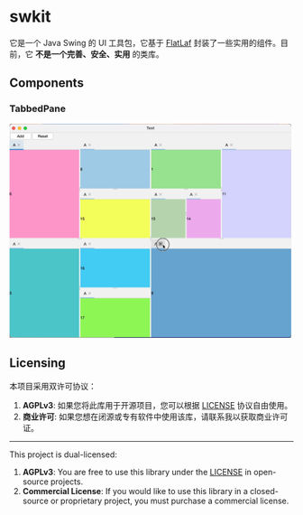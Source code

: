 # swkit

它是一个 Java Swing 的 UI 工具包，它基于 [FlatLaf](https://github.com/JFormDesigner/FlatLaf) 封装了一些实用的组件。目前，它
**不是一个完善、安全、实用** 的类库。

## Components

### TabbedPane

<img src="./screenshots/TabbedPane.jpg" width="500" alt="TabbedPane">

## Licensing

本项目采用双许可协议：

1. **AGPLv3**: 如果您将此库用于开源项目，您可以根据 [LICENSE](LICENSE) 协议自由使用。
2. **商业许可**: 如果您想在闭源或专有软件中使用该库，请联系我以获取商业许可证。

----

This project is dual-licensed:

1. **AGPLv3**: You are free to use this library under the [LICENSE](LICENSE) in open-source projects.
2. **Commercial License**: If you would like to use this library in a closed-source or proprietary project, you must
   purchase a commercial license.
